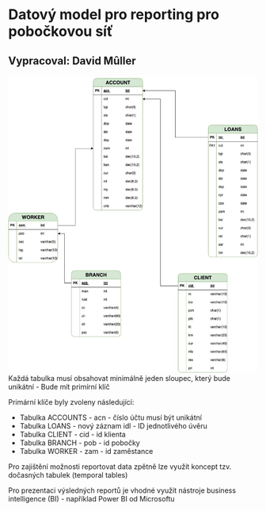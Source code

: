 # Datový model pro reporting pro pobočkovou síť
## Vypracoval: David Mûller
![datovy_model](CSOB_ukol.jpg "datovy_model")
Každá tabulka musí obsahovat minimálně jeden sloupec, který bude unikátní - Bude mít primírní klíč

Primární klíče byly zvoleny následující:

 - Tabulka ACCOUNTS -  acn - číslo účtu musí být unikátní
 - Tabulka LOANS -  nový záznam idl - ID jednotlivého úvěru
 - Tabulka CLIENT - cid - id klienta
 - Tabulka BRANCH - pob - id pobočky
 - Tabulka WORKER - zam - id zaměstance

Pro zajištění možnosti reportovat data zpětně lze využít koncept tzv. dočasných tabulek (temporal tables)

Pro prezentaci výsledných reportů je vhodné využít nástroje business intelligence (BI) - například Power BI od Microsoftu
